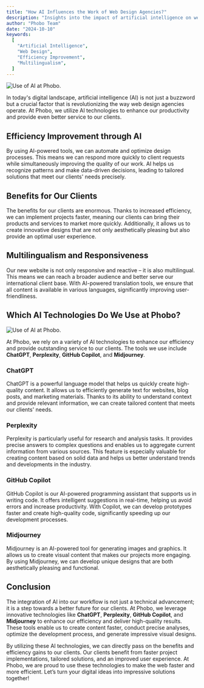 ```yaml
---
title: "How AI Influences the Work of Web Design Agencies?"
description: "Insights into the impact of artificial intelligence on web design agencies and the benefits for clients."
author: "Phobo Team"
date: "2024-10-10"
keywords:
  [
    "Artificial Intelligence",
    "Web Design",
    "Efficiency Improvement",
    "Multilingualism",
  ]
---
```


![Use of AI at Phobo.](/images/blogposts/ai/assistent_in_webdesign.png "The use of artificial intelligence in web agencies")

In today's digital landscape, artificial intelligence (AI) is not just a buzzword but a crucial factor that is revolutionizing the way web design agencies operate. At Phobo, we utilize AI technologies to enhance our productivity and provide even better service to our clients.

## Efficiency Improvement through AI

By using AI-powered tools, we can automate and optimize design processes. This means we can respond more quickly to client requests while simultaneously improving the quality of our work. AI helps us recognize patterns and make data-driven decisions, leading to tailored solutions that meet our clients' needs precisely.

## Benefits for Our Clients

The benefits for our clients are enormous. Thanks to increased efficiency, we can implement projects faster, meaning our clients can bring their products and services to market more quickly. Additionally, it allows us to create innovative designs that are not only aesthetically pleasing but also provide an optimal user experience.

## Multilingualism and Responsiveness

Our new website is not only responsive and reactive – it is also multilingual. This means we can reach a broader audience and better serve our international client base. With AI-powered translation tools, we ensure that all content is available in various languages, significantly improving user-friendliness.

## Which AI Technologies Do We Use at Phobo?

![Use of AI at Phobo.](/images/blogposts/ai/assistent_in_webdesign2.png "The use of artificial intelligence in web agencies")

At Phobo, we rely on a variety of AI technologies to enhance our efficiency and provide outstanding service to our clients. The tools we use include **ChatGPT**, **Perplexity**, **GitHub Copilot**, and **Midjourney**.

### ChatGPT

ChatGPT is a powerful language model that helps us quickly create high-quality content. It allows us to efficiently generate text for websites, blog posts, and marketing materials. Thanks to its ability to understand context and provide relevant information, we can create tailored content that meets our clients' needs.

### Perplexity

Perplexity is particularly useful for research and analysis tasks. It provides precise answers to complex questions and enables us to aggregate current information from various sources. This feature is especially valuable for creating content based on solid data and helps us better understand trends and developments in the industry.

### GitHub Copilot

GitHub Copilot is our AI-powered programming assistant that supports us in writing code. It offers intelligent suggestions in real-time, helping us avoid errors and increase productivity. With Copilot, we can develop prototypes faster and create high-quality code, significantly speeding up our development processes.

### Midjourney

Midjourney is an AI-powered tool for generating images and graphics. It allows us to create visual content that makes our projects more engaging. By using Midjourney, we can develop unique designs that are both aesthetically pleasing and functional.

## Conclusion

The integration of AI into our workflow is not just a technical advancement; it is a step towards a better future for our clients. At Phobo, we leverage innovative technologies like **ChatGPT**, **Perplexity**, **GitHub Copilot**, and **Midjourney** to enhance our efficiency and deliver high-quality results. These tools enable us to create content faster, conduct precise analyses, optimize the development process, and generate impressive visual designs.

By utilizing these AI technologies, we can directly pass on the benefits and efficiency gains to our clients. Our clients benefit from faster project implementations, tailored solutions, and an improved user experience. At Phobo, we are proud to use these technologies to make the web faster and more efficient. Let’s turn your digital ideas into impressive solutions together!
